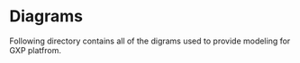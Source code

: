 # Diagrams

Following directory contains all of the digrams used to provide modeling for GXP platfrom.
